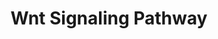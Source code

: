 ---
annotations:
- type: Pathway Ontology
  value: Wnt signaling pathway
authors:
- MaintBot
- Thomas
- Ddigles
- Egonw
description: 'Wnt proteins are secreted morphogens that are required for basic developmental
  processes, such as cell-fate specification, progenitor-cell proliferation and the
  control of asymmetric cell division, in many different species and organs. There
  are at least three different Wnt pathways: the canonical pathway, the planar cell
  polarity (PCP) pathway and the Wnt/Ca2+ pathway. In the canonical Wnt pathway, the
  major effect of Wnt ligand binding to its receptor is the stabilization of cytoplasmic
  beta-catenin through inhibition of the bea-catenin degradation complex. Beta-catenin
  is then free to enter the nucleus and activate Wnt-regulated genes through its interaction
  with TCF (T-cell factor) family transcription factors and concomitant recruitment
  of coactivators. Planar cell polarity (PCP) signaling leads to the activation of
  the small GTPases RHOA (RAS homologue gene-family member A) and RAC1, which activate
  the stress kinase JNK (Jun N-terminal kinase) and ROCK (RHO-associated coiled-coil-containing
  protein kinase 1) and leads to remodelling of the cytoskeleton and changes in cell
  adhesion and motility. WNT-Ca2+ signalling is mediated through G proteins and phospholipases
  and leads to transient increases in cytoplasmic free calcium that subsequently activate
  the kinase PKC (protein kinase C) and CAMKII (calcium calmodulin mediated kinase
  II) and the phosphatase calcineurin.  Source: [http://www.genome.jp/kegg/pathway/hsa/hsa04310.html
  KEGG].'
last-edited: 2015-09-27
organisms:
- Danio rerio
redirect_from:
- /index.php/Pathway:WP1349
- /instance/WP1349
schema-jsonld:
- '@context': https://schema.org/
  '@id': https://wikipathways.github.io/pathways/WP1349.html
  '@type': Dataset
  creator:
    '@type': Organization
    name: WikiPathways
  description: 'Wnt proteins are secreted morphogens that are required for basic developmental
    processes, such as cell-fate specification, progenitor-cell proliferation and
    the control of asymmetric cell division, in many different species and organs.
    There are at least three different Wnt pathways: the canonical pathway, the planar
    cell polarity (PCP) pathway and the Wnt/Ca2+ pathway. In the canonical Wnt pathway,
    the major effect of Wnt ligand binding to its receptor is the stabilization of
    cytoplasmic beta-catenin through inhibition of the bea-catenin degradation complex.
    Beta-catenin is then free to enter the nucleus and activate Wnt-regulated genes
    through its interaction with TCF (T-cell factor) family transcription factors
    and concomitant recruitment of coactivators. Planar cell polarity (PCP) signaling
    leads to the activation of the small GTPases RHOA (RAS homologue gene-family member
    A) and RAC1, which activate the stress kinase JNK (Jun N-terminal kinase) and
    ROCK (RHO-associated coiled-coil-containing protein kinase 1) and leads to remodelling
    of the cytoskeleton and changes in cell adhesion and motility. WNT-Ca2+ signalling
    is mediated through G proteins and phospholipases and leads to transient increases
    in cytoplasmic free calcium that subsequently activate the kinase PKC (protein
    kinase C) and CAMKII (calcium calmodulin mediated kinase II) and the phosphatase
    calcineurin.  Source: [http://www.genome.jp/kegg/pathway/hsa/hsa04310.html KEGG].'
  keywords:
  - wnt7bb
  - ldlr
  - prkce
  - PRKCD
  - wnt10b
  - dvl2
  - wnt10a
  - DKEY-31M21.2
  - ppp2r5eb
  - LOC560032
  - zgc:172124
  - csnk1da
  - wnt2bb
  - rac1
  - wnt5b
  - WNT4
  - wnt1
  - jun
  - PRKCQ
  - prkcb1
  - ccnd1
  - FZD9
  - LOC100149273
  - fosl1
  - FZD8
  - APC
  - LOC557123
  - prkcz
  - axin1
  - FZD10
  - MYC
  - FZD7
  - wnt3l
  - mapk10
  - wnt5a
  - wnt11r
  - LOC100149082
  - SFRP4
  - zgc:153713
  - PLAU
  - wnt2b
  - zgc:65879
  - ppp2r5c
  - zgc:162280
  - fzd8c
  - LOC100149498
  - ctnnb1
  - LOC100003514
  - pafah1b1b
  - FZD1
  - fbxw2
  - prkci
  - gsk3b
  - fzd2
  - wnt3
  - fzd3
  - wnt7a
  - TCF-1/LEF
  - CCND3
  - FRAT1
  - wnt16
  license: CC0
  name: Wnt Signaling Pathway
seo: CreativeWork
title: Wnt Signaling Pathway
wpid: WP1349
---